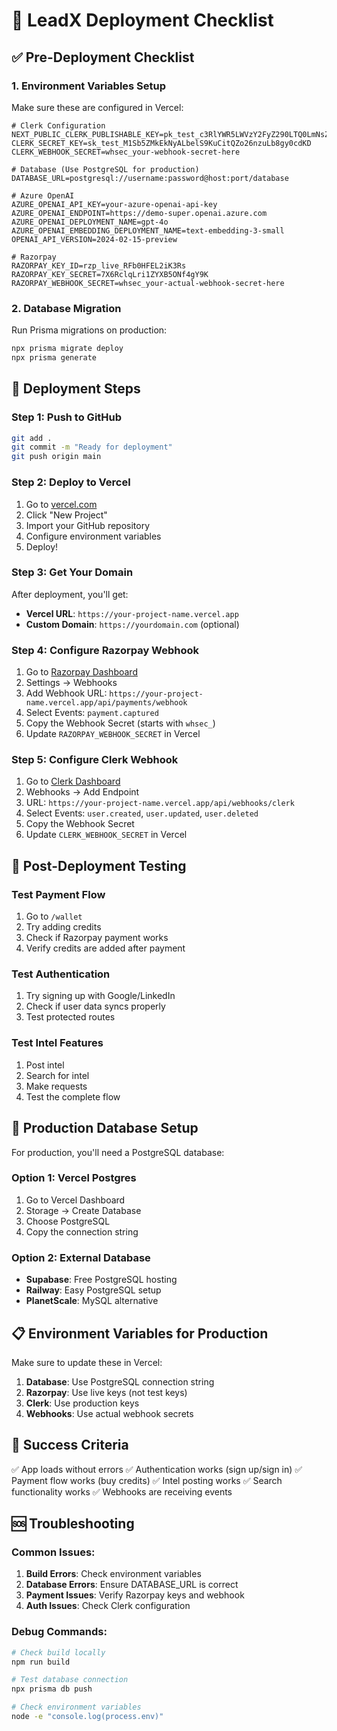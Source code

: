 # 🚀 LeadX Deployment Checklist

## ✅ Pre-Deployment Checklist

### 1. **Environment Variables Setup**
Make sure these are configured in Vercel:

```env
# Clerk Configuration
NEXT_PUBLIC_CLERK_PUBLISHABLE_KEY=pk_test_c3RlYWR5LWVzY2FyZ290LTQ0LmNsZXJrLmFjY291bnRzLmRldiQ
CLERK_SECRET_KEY=sk_test_M1Sb5ZMkEkNyALbelS9KuCitQZo26nzuLb8gy0cdKD
CLERK_WEBHOOK_SECRET=whsec_your-webhook-secret-here

# Database (Use PostgreSQL for production)
DATABASE_URL=postgresql://username:password@host:port/database

# Azure OpenAI
AZURE_OPENAI_API_KEY=your-azure-openai-api-key
AZURE_OPENAI_ENDPOINT=https://demo-super.openai.azure.com
AZURE_OPENAI_DEPLOYMENT_NAME=gpt-4o
AZURE_OPENAI_EMBEDDING_DEPLOYMENT_NAME=text-embedding-3-small
OPENAI_API_VERSION=2024-02-15-preview

# Razorpay
RAZORPAY_KEY_ID=rzp_live_RFb0HFEL2iK3Rs
RAZORPAY_KEY_SECRET=7X6RclqLri1ZYXB5ONf4gY9K
RAZORPAY_WEBHOOK_SECRET=whsec_your-actual-webhook-secret-here
```

### 2. **Database Migration**
Run Prisma migrations on production:
```bash
npx prisma migrate deploy
npx prisma generate
```

## 🚀 Deployment Steps

### Step 1: Push to GitHub
```bash
git add .
git commit -m "Ready for deployment"
git push origin main
```

### Step 2: Deploy to Vercel
1. Go to [vercel.com](https://vercel.com)
2. Click "New Project"
3. Import your GitHub repository
4. Configure environment variables
5. Deploy!

### Step 3: Get Your Domain
After deployment, you'll get:
- **Vercel URL**: `https://your-project-name.vercel.app`
- **Custom Domain**: `https://yourdomain.com` (optional)

### Step 4: Configure Razorpay Webhook
1. Go to [Razorpay Dashboard](https://dashboard.razorpay.com)
2. Settings → Webhooks
3. Add Webhook URL: `https://your-project-name.vercel.app/api/payments/webhook`
4. Select Events: `payment.captured`
5. Copy the Webhook Secret (starts with `whsec_`)
6. Update `RAZORPAY_WEBHOOK_SECRET` in Vercel

### Step 5: Configure Clerk Webhook
1. Go to [Clerk Dashboard](https://dashboard.clerk.com)
2. Webhooks → Add Endpoint
3. URL: `https://your-project-name.vercel.app/api/webhooks/clerk`
4. Select Events: `user.created`, `user.updated`, `user.deleted`
5. Copy the Webhook Secret
6. Update `CLERK_WEBHOOK_SECRET` in Vercel

## 🧪 Post-Deployment Testing

### Test Payment Flow
1. Go to `/wallet`
2. Try adding credits
3. Check if Razorpay payment works
4. Verify credits are added after payment

### Test Authentication
1. Try signing up with Google/LinkedIn
2. Check if user data syncs properly
3. Test protected routes

### Test Intel Features
1. Post intel
2. Search for intel
3. Make requests
4. Test the complete flow

## 🔧 Production Database Setup

For production, you'll need a PostgreSQL database:

### Option 1: Vercel Postgres
1. Go to Vercel Dashboard
2. Storage → Create Database
3. Choose PostgreSQL
4. Copy the connection string

### Option 2: External Database
- **Supabase**: Free PostgreSQL hosting
- **Railway**: Easy PostgreSQL setup
- **PlanetScale**: MySQL alternative

## 📋 Environment Variables for Production

Make sure to update these in Vercel:

1. **Database**: Use PostgreSQL connection string
2. **Razorpay**: Use live keys (not test keys)
3. **Clerk**: Use production keys
4. **Webhooks**: Use actual webhook secrets

## 🎯 Success Criteria

✅ App loads without errors
✅ Authentication works (sign up/sign in)
✅ Payment flow works (buy credits)
✅ Intel posting works
✅ Search functionality works
✅ Webhooks are receiving events

## 🆘 Troubleshooting

### Common Issues:
1. **Build Errors**: Check environment variables
2. **Database Errors**: Ensure DATABASE_URL is correct
3. **Payment Issues**: Verify Razorpay keys and webhook
4. **Auth Issues**: Check Clerk configuration

### Debug Commands:
```bash
# Check build locally
npm run build

# Test database connection
npx prisma db push

# Check environment variables
node -e "console.log(process.env)"
```
